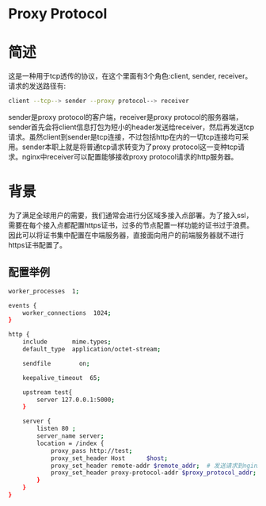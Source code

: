 # Proxy Protocol

# 简述
这是一种用于tcp透传的协议，在这个里面有3个角色:client, sender, receiver。请求的发送路径有:
```sh
client --tcp--> sender --proxy protocol--> receiver
```
sender是proxy protocol的客户端，receiver是proxy protocol的服务器端，sender首先会将client信息打包为短小的header发送给receiver，然后再发送tcp请求。虽然client到sender是tcp连接，不过包括http在内的一切tcp连接均可采用。sender本职上就是将普通tcp请求转变为了proxy protocol这一变种tcp请求。nginx中receiver可以配置能够接收proxy protocol请求的http服务器。

# 背景
为了满足全球用户的需要，我们通常会进行分区域多接入点部署。为了接入ssl，需要在每个接入点都配置https证书，过多的节点配置一样功能的证书过于浪费。
因此可以将证书集中配置在中端服务器，直接面向用户的前端服务器就不进行https证书配置了。

## 配置举例
```sh
worker_processes  1;

events {
    worker_connections  1024;
}

http {
    include       mime.types;
    default_type  application/octet-stream;

    sendfile        on;

    keepalive_timeout  65;

    upstream test{
        server 127.0.0.1:5000;
    }

    server {
        listen 80 ;
        server_name server;
        location = /index {
            proxy_pass http://test;
            proxy_set_header Host      $host;
            proxy_set_header remote-addr $remote_addr;  # 发送请求到nginx的ip
            proxy_set_header proxy-protocol-addr $proxy_protocol_addr;  # nginx的ip
        }
    }
}
```
